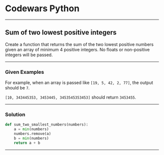# Codewars Python


---
## Sum of two lowest positive integers
Create a function that returns the sum of the two lowest positive numbers given an array of minimum 4 positive integers. No floats or non-positive integers will be passed.

---
### Given Examples

For example, when an array is passed like `[19, 5, 42, 2, 77]`, the output should be `7`.

`[10, 343445353, 3453445, 3453545353453]` should return `3453455`.

---

### Solution

```python
def sum_two_smallest_numbers(numbers):
    a = min(numbers)
    numbers.remove(a)
    b = min(numbers)
    return a + b
```
---
